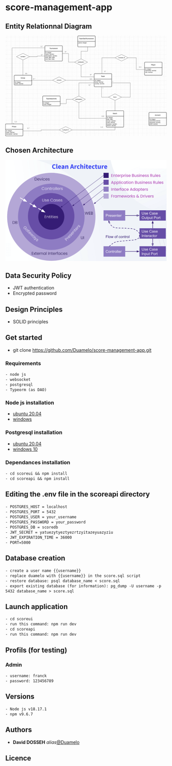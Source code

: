 # score-management-app

## Entity Relationnal Diagram

![ERD](score_mng_app_model.png)

## Chosen Architecture

![ERD](clean_architecture.png)

## Data Security Policy
 - JWT authentication
 - Encrypted password 

## Design Principles
  - SOLID principles

## Get started
 - git clone https://github.com/Duamelo/score-management-app.git


### Requirements

    - node js
    - websocket
    - postgresql
    - Typeorm (as DAO)


### Node js installation
  - [ubuntu 20.04](https://www.digitalocean.com/community/tutorials/how-to-install-node-js-on-ubuntu-20-04-fr)
  - [windows](https://nodejs.org/en/download/)

### Postgresql installation

  - [ubuntu 20.04](https://www.digitalocean.com/community/tutorials/how-to-install-postgresql-on-ubuntu-20-04-quickstart)
  - [windows 10](https://www.veremes.com/installation-postgresql-windows)

### Dependances installation

    - cd scoreui && npm install
    - cd scoreapi && npm install

## Editing the .env file in the scoreapi directory
    - POSTGRES_HOST = localhost
    - POSTGRES_PORT = 5432
    - POSTGRES_USER = your_username
    - POSTGRES_PASSWORD = your_password
    - POSTGRES_DB = scoredb
    - JWT_SECRET = yatuezytyeztyezrtzyitazeyuazyziu
    - JWT_EXPIRATION_TIME = 36000
    - PORT=5000


## Database creation

    - create a user name {{username}}
    - replace duamelo with {{username}} in the score.sql script
    - restore database: psql database_name < score.sql
    - export existing database (for information): pg_dump -U username -p 5432 database_name > score.sql


## Launch application

    - cd scoreui 
    - run this command: npm run dev
    - cd scoreapi
    - run this command: npm run dev

## Profils (for testing)

### Admin
    - username: franck
    - password: 123456789

## Versions
    - Node js v18.17.1
    - npm v9.6.7

## Authors

* **David DOSSEH** _alias_[@Duamelo](https://github.com/Duamelo)

## Licence

